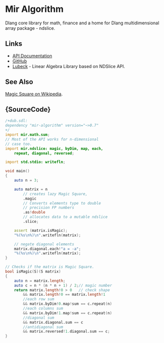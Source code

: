# Mir Algorithm

Dlang core library for math, finance and a home for Dlang multidimensional array package - ndslice.

## Links

 - [API Documentation](http://docs.algorithm.dlang.io)
 - [GitHub](https://github.com/libmir/mir-algorithm)
 - [Lubeck](https://github.com/kaleidicassociates/lubeck) - Linear Algebra Library based on NDSlice API.

## See Also

[Magic Square on Wikipedia](https://en.wikipedia.org/wiki/Magic_square).

## {SourceCode}

```d
/+dub.sdl:
dependency "mir-algorithm" version="~>0.7"
+/
import mir.math.sum;
// Most of the API works for n-dimensional
// case too.
import mir.ndslice: magic, byDim, map, each,
    repeat, diagonal, reversed;

import std.stdio: writefln;

void main()
{
    auto n = 3;

    auto matrix = n
        // creates lazy Magic Square,
        .magic
        // Converts elements type to double
        // precision FP numbers
        .as!double
        // allocates data to a mutable ndslice
        .slice;

    assert (matrix.isMagic);
    "%(%s\n%)\n".writefln(matrix);

    // negate diagonal elements
    matrix.diagonal.each!"a = -a";
    "%(%s\n%)\n".writefln(matrix);
}

// Checks if the matrix is Magic Square.
bool isMagic(S)(S matrix)
{
    auto n = matrix.length;
    auto c = n * (n * n + 1) / 2;// magic number
    return matrix.length!0 > 0   // check shape
        && matrix.length!0 == matrix.length!1
        //each row sum
        && matrix.byDim!0.map!sum == c.repeat(n)
        //each columns sum
        && matrix.byDim!1.map!sum == c.repeat(n)
        //diagonal sum
        && matrix.diagonal.sum == c
        //antidiagonal sum
        && matrix.reversed!1.diagonal.sum == c;
}
```
